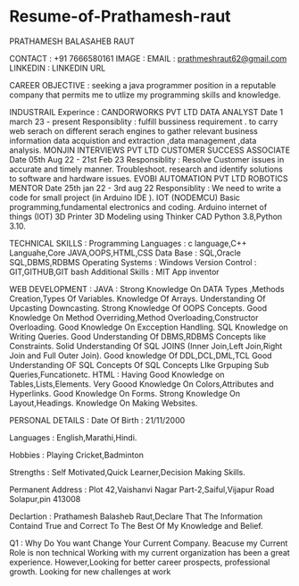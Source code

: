 # Resume-of-Prathamesh-raut  

PRATHAMESH BALASAHEB RAUT

CONTACT : +91 7666580161
IMAGE   :
EMAIL : prathmeshraut62@gmail.com
LINKEDIN : LINKEDIN URL

CAREER OBJECTIVE :
seeking a java programmer position in a reputable company that permits me to utlize my programming skills and knowledge.


INDUSTRAIL Experince :
CANDORWORKS PVT LTD
DATA ANALYST
Date 1 march 23 - present
Responsiblity :
fulfill bussiness requirement .
to carry web serach on different serach engines to gather relevant business information
data acquistion and extraction ,data management ,data analysis.
MONJIN INTERVIEWS PVT LTD
CUSTOMER SUCCESS ASSOCIATE
Date 05th Aug 22 - 21st Feb 23
Responsiblity :
Resolve Customer issues in accurate and timely manner.
Troubleshoot.
research and identify solutions to software and hardware issues.
EVOBI AUTOMATION PVT LTD
ROBOTICS MENTOR
Date 25th jan 22 - 3rd aug 22
Responsiblity :
We need to write a code for small project (in Arduino IDE ).
IOT (NODEMCU)
Basic programming,fundamental electronics and coding.
Arduino internet of things (IOT)
3D Printer
3D Modeling using Thinker CAD
Python 3.8,Python 3.10.

TECHNICAL SKILLS :
Programming Languages : c language,C++ Languahe,Core JAVA,OOPS,HTML,CSS
Data Base : SQL,Oracle SQL,DBMS,RDBMS
Operating Systems : Windows
Version Control : GIT,GITHUB,GIT bash
Additional Skills : MIT App inventor

WEB DEVELOPMENT :
JAVA :
Strong Knowledge On DATA Types ,Methods Creation,Types Of Variables.
Knowledge Of Arrays.
Understanding Of Upcasting Downcasting.
Strong Knowledge Of OOPS Concepts.
Good Knowledge On Method Overriding,Method Overloading,Constructor Overloading.
Good Knowledge On Excception Handling.
SQL
Knowledge on Writing Queries.
Good Understanding Of DBMS,RDBMS Concepts like Constraints.
Solid Understanding Of SQL JOINS (Inner Join,Left Join,Right Join and Full Outer Join).
Good knowledge Of DDL,DCL,DML,TCL
Good Understanding OF SQL Concepts Of SQL Concepts LIke Grpuping Sub Queries,Funcationetc.
HTML :
Having Good Knowledge on Tables,Lists,Elements.
Very Goood Knowledge On Colors,Attributes and Hyperlinks.
Good Knowledge On Forms.
Strong Knowledge On Layout,Headings.
Knowledge On Making Websites.

PERSONAL DETAILS :
Date Of Birth : 21/11/2000

Languages : English,Marathi,Hindi.

Hobbies : Playing Cricket,Badminton

Strengths : Self Motivated,Quick Learner,Decision Making Skills.

Permanent Address : Plot 42,Vaishanvi Nagar Part-2,Saiful,Vijapur Road Solapur,pin 413008


Declartion :
Prathamesh Balasheb Raut,Declare That The Information Containd True and Correct To The Best Of My Knowledge and Belief.


Q1 : Why Do You want Change Your Current Company.
Beacuse my Current Role is non technical Working with my current organization has been a great experience.
However,Looking for better career prospects, professional growth.
Looking for new challenges at work
